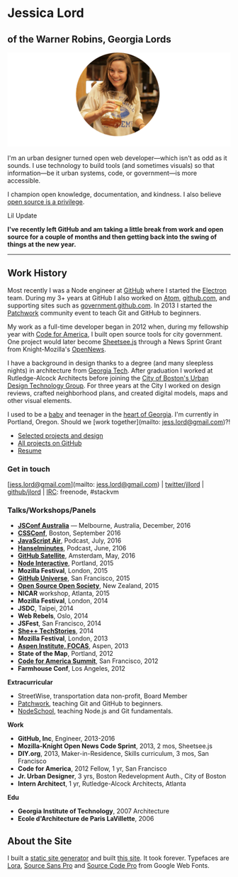 # Jessica Lord
## of the Warner Robins, Georgia Lords

![chemex](assets/chemex-round.png)

I'm an urban designer turned open web developer—which isn't as odd as it sounds. I use technology to build tools (and sometimes visuals) so that information—be it urban systems, code, or government—is more accessible.

I champion open knowledge, documentation, and kindness. I also believe [open source is a privilege](/blog/osos-talk.html).

<span class="meta">Lil Update</span>

**I've recently left GitHub and am taking a little break from work and open source for a couple of months and then getting back into the swing of things at the new year.**


---

## Work History

Most recently I was a Node engineer at [GitHub](https://github.com) where I started the [Electron](http://electron.atom.io) team. During my 3+ years at GitHub I also worked on [Atom](http://atom.io), [github.com](https://github.com), and supporting sites such as [government.github.com](http://government.github.com). In 2013 I started the [Patchwork](http://patchwork.github.com) community event to teach Git and GitHub to beginners.

My work as a full-time developer began in 2012 when, during my fellowship year with [Code for America](https://codeforamerica.org), I built open source tools for city government. One project would later become [Sheetsee.js](http://jlord.us/sheetsee.js) through a News Sprint Grant from <span style="white-space: nowrap;">Knight-Mozilla's</span> [OpenNews](https://www.opennews.org).

I have a background in design thanks to a degree (and many sleepless nights) in architecture from [Georgia Tech](http://www.arch.gatech.edu). After graduation I worked at <span style="white-space: nowrap;">Rutledge-Alcock</span> Architects before joining the [City of Boston's Urban Design Technology Group](http://www.bostonplans.org). For three years at the City I worked on design reviews, crafted neighborhood plans, and created digital models, maps and other visual elements.

I used to be a [baby](https://www.instagram.com/p/BKjt6hPjv2f/?taken-by=jlord) and teenager in the [heart of Georgia](https://en.wikipedia.org/wiki/Warner_Robins,_Georgia). I'm currently in Portland, Oregon. Should we [work together](mailto: jess.lord@gmail.com)?!

<ul id="links">
  <li><a href="http://jlord.us/work">Selected projects and design</a></li>
  <li><a href="https://github.com/jlord">All projects on GitHub</a></li>
  <li><a href="https://dl.dropboxusercontent.com/u/13746566/jlord-resume.pdf">Resume</a></li>
</ul>

### Get in touch

[jess.lord@gmail.com](mailto: jess.lord@gmail.com) | [twitter/jllord](http://www.twitter.com/jllord) | [github/jlord](http://www.github.com/jlord) | [IRC](https://www.irccloud.com): freenode, #stackvm

### Talks/Workshops/Panels

- [**JSConf Australia**](http://2016.jsconfau.com/interviews/jessica-lord) — Melbourne, Australia, December, 2016
- [**CSSConf**](https://youtu.be/H6IDoraEpO0), Boston, September 2016
- [**JavaScript Air**](https://javascriptair.com/episodes/2016-07-06), Podcast, July, 2016
- [**Hanselminutes**](http://hanselminutes.com/534/creating-cross-platform-electron-apps-with-jessica-lord), Podcast, June, 2106
- [**GitHub Satellite**](https://www.youtube.com/watch?v=WVb2OD49pUA), Amsterdam, May, 2016
- [**Node Interactive**](https://www.youtube.com/watch?v=kdComTp7KsA), Portland, 2015
- **Mozilla Festival**, London, 2015
- [**GitHub Universe**](https://www.youtube.com/watch?v=_dkeD3OZ218), San Francisco, 2015
- [**Open Source Open Society**](https://www.youtube.com/watch?v=0kWix0Krc9c), New Zealand, 2015
- **NICAR** workshop, Atlanta, 2015
- **Mozilla Festival**, London, 2014
- **JSDC**, Taipei, 2014
- **Web Rebels**, Oslo, 2014
- **JSFest**, San Francisco, 2014
- [**She++ TechStories**](https://www.youtube.com/watch?v=eHOGE00ar4U), 2014
- **Mozilla Festival**, London, 2013
- [**Aspen Institute, FOCAS**](http://www.aspeninstitute.org/policy-work/communications-society/FOCAS2013), Aspen, 2013
- **State of the Map**, Portland, 2012
- [**Code for America Summit**](http://www.youtube.com/watch?v=Q76bKK229aM), San Francisco, 2012
- **Farmhouse Conf**, Los Angeles, 2012

**Extracurricular**
- StreetWise, transportation data non-profit, Board Member
- [Patchwork](http://patchwork.github.io), teaching Git and GitHub to beginners.
- [NodeSchool](http://www.nodeschool.io), teaching Node.js and Git fundamentals.

**Work**

- **GitHub, Inc**, Engineer, 2013-2016
- **Mozilla-Knight Open News Code Sprint**, 2013, 2 mos, Sheetsee.js
- **DIY.org**, 2013, Maker-in-Residence, Skills curriculum, 3 mos, San Francisco
- **Code for America**, 2012 Fellow, 1 yr, San Francisco
- **Jr. Urban Designer**, 3 yrs, Boston Redevelopment Auth., City of Boston
- **Intern Architect**, 1 yr, Rutledge-Alcock Architects, Atlanta

**Edu**

- **Georgia Institute of Technology**, 2007 Architecture
- **Ecole d'Architecture de Paris LaVillette**, 2006

## About the Site

I built a [static site generator](http://www.github.com/jlord/balrog) and built [this site](http://www.github.com/jlord/jlord.github.io). It took forever. Typefaces are [Lora](https://www.google.com/fonts/specimen/Lora), [Source Sans Pro](https://www.google.com/fonts/specimen/Source+Sans+Pro) and [Source Code Pro](http://www.google.com/fonts/specimen/Source+Code+Pro) from Google Web Fonts.
